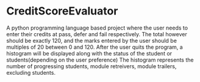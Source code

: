 # CreditScoreEvaluator
A python programming language based project where the user needs to enter their credits at pass, defer and fail respectively. The total however should be exactly 120, and the marks entered by the user should be multiples of 20 between 0 and 120.
After the user quits the program, a histogram will be displayed along with the status of the student or students(depending on the user preference)
The histogram represents the number of progressing students, module retreivers, module trailers, excluding students.
